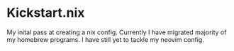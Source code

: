 # Kickstart.nix

My inital pass at creating a nix config. Currently I have migrated majority of 
my homebrew programs. I have still yet to tackle my neovim config.
